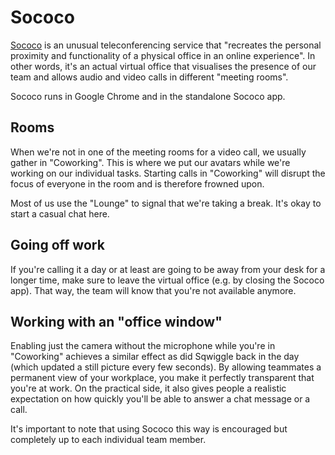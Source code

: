 # Sococo

[Sococo](https://www.sococo.com) is an unusual teleconferencing service that "recreates the personal proximity and functionality of a physical office in an online experience". In other words, it's an actual virtual office that visualises the presence of our team and allows audio and video calls in different "meeting rooms".

Sococo runs in Google Chrome and in the standalone Sococo app.


## Rooms

When we're not in one of the meeting rooms for a video call, we usually gather in "Coworking". This is where we put our avatars while we're working on our individual tasks. Starting calls in "Coworking" will disrupt the focus of everyone in the room and is therefore frowned upon.

Most of us use the "Lounge" to signal that we're taking a break. It's okay to start a casual chat here.


## Going off work

If you're calling it a day or at least are going to be away from your desk for a longer time, make sure to leave the virtual office (e.g. by closing the Sococo app). That way, the team will know that you're not available anymore.


## Working with an "office window"

Enabling just the camera without the microphone while you're in "Coworking" achieves a similar effect as did Sqwiggle back in the day (which updated a still picture every few seconds). By allowing teammates a permanent view of your workplace, you make it perfectly transparent that you're at work. On the practical side, it also gives people a realistic expectation on how quickly you'll be able to answer a chat message or a call.

It's important to note that using Sococo this way is encouraged but completely up to each individual team member.
